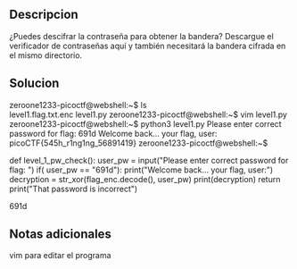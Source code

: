 ## Descripcion 

¿Puedes descifrar la contraseña para obtener la bandera? Descargue el verificador de contraseñas aquí y también necesitará la bandera cifrada en el mismo directorio.

## Solucion

zeroone1233-picoctf@webshell:~$ ls  
level1.flag.txt.enc  level1.py
zeroone1233-picoctf@webshell:~$ vim level1.py
zeroone1233-picoctf@webshell:~$ python3 level1.py
Please enter correct password for flag: 691d
Welcome back... your flag, user:
picoCTF{545h_r1ng1ng_56891419}
zeroone1233-picoctf@webshell:~$ 



def level_1_pw_check():
    user_pw = input("Please enter correct password for flag: ")
    if( user_pw == "691d"):
        print("Welcome back... your flag, user:")
        decryption = str_xor(flag_enc.decode(), user_pw)
        print(decryption)
        return
    print("That password is incorrect")

691d

## Notas adicionales

vim para editar el programa 
